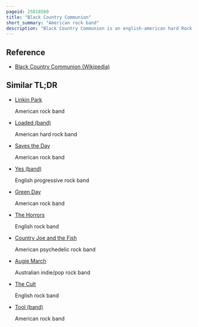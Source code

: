 ```yaml
---
pageid: 25818560
title: "Black Country Communion"
short_summary: "American rock band"
description: "Black Country Communion is an english-american hard Rock Band based in los Angeles California. The Band was founded in 2009 and is a Supergroup composed of Bassist and lead Vocalist Glenn Hughes Guitarist and second Vocalist Joe Bonamassa Drummer Jason Bonham and keyboardist Derek sherinian."
---
```


## Reference

- [Black Country Communion (Wikipedia)](https://en.wikipedia.org/?curid=25818560)

## Similar TL;DR

- [Linkin Park](/tldr/en/linkin-park)

  American rock band

- [Loaded (band)](/tldr/en/loaded-band)

  American hard rock band

- [Saves the Day](/tldr/en/saves-the-day)

  American rock band

- [Yes (band)](/tldr/en/yes-band)

  English progressive rock band

- [Green Day](/tldr/en/green-day)

  American rock band

- [The Horrors](/tldr/en/the-horrors)

  English rock band

- [Country Joe and the Fish](/tldr/en/country-joe-and-the-fish)

  American psychedelic rock band

- [Augie March](/tldr/en/augie-march)

  Australian indie/pop rock band

- [The Cult](/tldr/en/the-cult)

  English rock band

- [Tool (band)](/tldr/en/tool-band)

  American rock band
